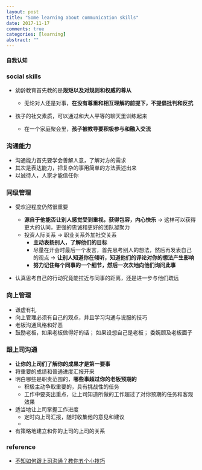 ```yaml
---
layout: post
title: "Some learning about communication skills"
date: 2017-11-17
comments: true
categories: [learning]
abstract: ""
---
```


#### 自我认知 

### social skills 
 * 幼龄教育首先教的是**规矩以及对规则和权威的尊从**
   - 无论对人还是对事，**在没有尊重和相互理解的前提下，不提倡批判和反抗**

 * 孩子的社交素质，可以通过和大人平等的聊天里训练起来
   - 在一个家庭聚会里，**孩子被教导要积极参与和融入交流**

### 沟通能力
  * 沟通能力首先要学会善解人意，了解对方的需求
  * 其次是表达能力，把复杂的事用简单的方法表述出来
  * 以诚待人，人家才能信任你 

### 同级管理 
   * 受欢迎程度仍然很重要 
     - **源自于他能否让别人感觉受到重视，获得包容，内心快乐** -> 这样可以获得更大的认同，更强的忠诚和更好的团队凝聚力
     - 投资人际关系 ->  职业关系外加社交关系 
       + **主动表扬别人，了解他们的目标**  
       + 尽量在开会时最后一个发言，首先思考别人的想法，然后再发表自己的观点 -> 
       **让别人知道你在倾听，知道他们的评论对你的想法产生影响**  
       + **努力记住每个同事的一个细节，然后一次次地向他们询问此事** 


   * 认真思考自己的行动究竟能拉近与同事的距离，还是进一步与他们疏远


### 向上管理
   - 谦虚有礼
   - 向上管理必须有自己的观点，并且学习沟通与说服的技巧
   - 老板沟通风格和好恶
   - 鼓励老板，如果老板做得好的话； 如果设想自己是老板； 委婉顾及老板面子

### 跟上司沟通
   - **让你的上司们了解你的成果才是第一要事**
   - 将重要的成绩和普通进度汇报开来
   - 明白哪些是职责范围的，**哪些事超过你的老板预期的**
     * 积极主动争取重要的，具有挑战性的任务
     * 工作中要突出重点，让上司知道所做的工作超过了对你预期的任务和客观效果
   - 适当地让上司掌握工作进度
     * 定时向上司汇报，随时收集他的意见和建议
     * 
   - 有策略地建立和你的上司的上司的关系


### reference
* [不知如何跟上司沟通？教你五个小技巧](http://likaifu.blog.caixin.com/archives/171240)
